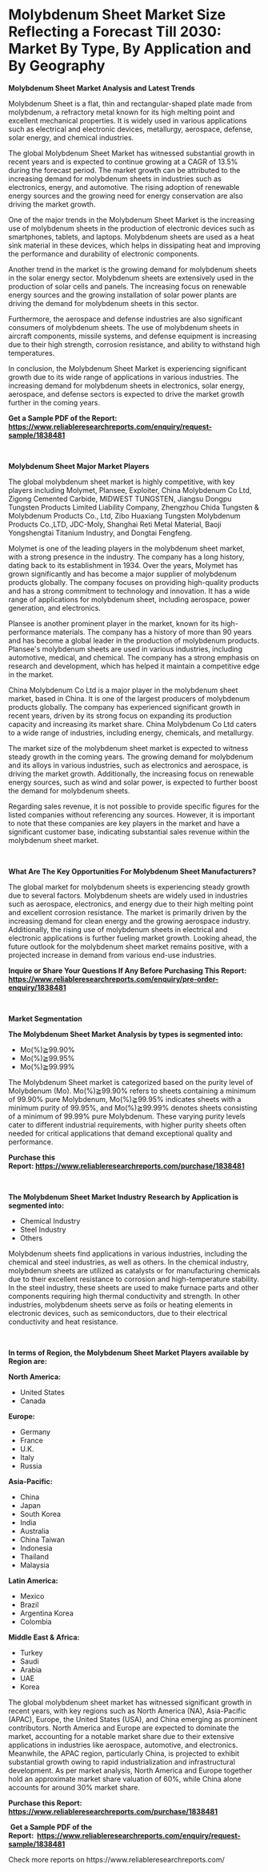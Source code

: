 <p><h1>Molybdenum Sheet Market Size Reflecting a Forecast Till 2030: Market By Type, By Application and By Geography</h1></p><p><strong>Molybdenum Sheet Market Analysis and Latest Trends</strong></p>
<p><p>Molybdenum Sheet is a flat, thin and rectangular-shaped plate made from molybdenum, a refractory metal known for its high melting point and excellent mechanical properties. It is widely used in various applications such as electrical and electronic devices, metallurgy, aerospace, defense, solar energy, and chemical industries.</p><p>The global Molybdenum Sheet Market has witnessed substantial growth in recent years and is expected to continue growing at a CAGR of 13.5% during the forecast period. The market growth can be attributed to the increasing demand for molybdenum sheets in industries such as electronics, energy, and automotive. The rising adoption of renewable energy sources and the growing need for energy conservation are also driving the market growth.</p><p>One of the major trends in the Molybdenum Sheet Market is the increasing use of molybdenum sheets in the production of electronic devices such as smartphones, tablets, and laptops. Molybdenum sheets are used as a heat sink material in these devices, which helps in dissipating heat and improving the performance and durability of electronic components.</p><p>Another trend in the market is the growing demand for molybdenum sheets in the solar energy sector. Molybdenum sheets are extensively used in the production of solar cells and panels. The increasing focus on renewable energy sources and the growing installation of solar power plants are driving the demand for molybdenum sheets in this sector.</p><p>Furthermore, the aerospace and defense industries are also significant consumers of molybdenum sheets. The use of molybdenum sheets in aircraft components, missile systems, and defense equipment is increasing due to their high strength, corrosion resistance, and ability to withstand high temperatures.</p><p>In conclusion, the Molybdenum Sheet Market is experiencing significant growth due to its wide range of applications in various industries. The increasing demand for molybdenum sheets in electronics, solar energy, aerospace, and defense sectors is expected to drive the market growth further in the coming years.</p></p>
<p><strong>Get a Sample PDF of the Report:&nbsp; <a href="https://www.reliableresearchreports.com/enquiry/request-sample/1838481">https://www.reliableresearchreports.com/enquiry/request-sample/1838481</a></strong></p>
<p>&nbsp;</p>
<p><strong>Molybdenum Sheet Major Market Players</strong></p>
<p><p>The global molybdenum sheet market is highly competitive, with key players including Molymet, Plansee, Exploiter, China Molybdenum Co Ltd, Zigong Cemented Carbide, MIDWEST TUNGSTEN, Jiangsu Dongpu Tungsten Products Limited Liability Company, Zhengzhou Chida Tungsten & Molybdenum Products Co., Ltd, Zibo Huaxiang Tungsten Molybdenum Products Co.,LTD, JDC-Moly, Shanghai Reti Metal Material, Baoji Yongshengtai Titanium Industry, and Dongtai Fengfeng.</p><p>Molymet is one of the leading players in the molybdenum sheet market, with a strong presence in the industry. The company has a long history, dating back to its establishment in 1934. Over the years, Molymet has grown significantly and has become a major supplier of molybdenum products globally. The company focuses on providing high-quality products and has a strong commitment to technology and innovation. It has a wide range of applications for molybdenum sheet, including aerospace, power generation, and electronics.</p><p>Plansee is another prominent player in the market, known for its high-performance materials. The company has a history of more than 90 years and has become a global leader in the production of molybdenum products. Plansee's molybdenum sheets are used in various industries, including automotive, medical, and chemical. The company has a strong emphasis on research and development, which has helped it maintain a competitive edge in the market.</p><p>China Molybdenum Co Ltd is a major player in the molybdenum sheet market, based in China. It is one of the largest producers of molybdenum products globally. The company has experienced significant growth in recent years, driven by its strong focus on expanding its production capacity and increasing its market share. China Molybdenum Co Ltd caters to a wide range of industries, including energy, chemicals, and metallurgy.</p><p>The market size of the molybdenum sheet market is expected to witness steady growth in the coming years. The growing demand for molybdenum and its alloys in various industries, such as electronics and aerospace, is driving the market growth. Additionally, the increasing focus on renewable energy sources, such as wind and solar power, is expected to further boost the demand for molybdenum sheets.</p><p>Regarding sales revenue, it is not possible to provide specific figures for the listed companies without referencing any sources. However, it is important to note that these companies are key players in the market and have a significant customer base, indicating substantial sales revenue within the molybdenum sheet market.</p></p>
<p>&nbsp;</p>
<p><strong>What Are The Key Opportunities For Molybdenum Sheet Manufacturers?</strong></p>
<p><p>The global market for molybdenum sheets is experiencing steady growth due to several factors. Molybdenum sheets are widely used in industries such as aerospace, electronics, and energy due to their high melting point and excellent corrosion resistance. The market is primarily driven by the increasing demand for clean energy and the growing aerospace industry. Additionally, the rising use of molybdenum sheets in electrical and electronic applications is further fueling market growth. Looking ahead, the future outlook for the molybdenum sheet market remains positive, with a projected increase in demand from various end-use industries.</p></p>
<p><strong>Inquire or Share Your Questions If Any Before Purchasing This Report: <a href="https://www.reliableresearchreports.com/enquiry/pre-order-enquiry/1838481">https://www.reliableresearchreports.com/enquiry/pre-order-enquiry/1838481</a></strong></p>
<p>&nbsp;</p>
<p><strong>Market Segmentation</strong></p>
<p><strong>The Molybdenum Sheet Market Analysis by types is segmented into:</strong></p>
<p><ul><li>Mo(%)≧99.90%</li><li>Mo(%)≧99.95%</li><li>Mo(%)≧99.99%</li></ul></p>
<p><p>The Molybdenum Sheet market is categorized based on the purity level of Molybdenum (Mo). Mo(%)≧99.90% refers to sheets containing a minimum of 99.90% pure Molybdenum, Mo(%)≧99.95% indicates sheets with a minimum purity of 99.95%, and Mo(%)≧99.99% denotes sheets consisting of a minimum of 99.99% pure Molybdenum. These varying purity levels cater to different industrial requirements, with higher purity sheets often needed for critical applications that demand exceptional quality and performance.</p></p>
<p><strong>Purchase this Report:&nbsp;<a href="https://www.reliableresearchreports.com/purchase/1838481">https://www.reliableresearchreports.com/purchase/1838481</a></strong></p>
<p>&nbsp;</p>
<p><strong>The Molybdenum Sheet Market Industry Research by Application is segmented into:</strong></p>
<p><ul><li>Chemical Industry</li><li>Steel Industry</li><li>Others</li></ul></p>
<p><p>Molybdenum sheets find applications in various industries, including the chemical and steel industries, as well as others. In the chemical industry, molybdenum sheets are utilized as catalysts or for manufacturing chemicals due to their excellent resistance to corrosion and high-temperature stability. In the steel industry, these sheets are used to make furnace parts and other components requiring high thermal conductivity and strength. In other industries, molybdenum sheets serve as foils or heating elements in electronic devices, such as semiconductors, due to their electrical conductivity and heat resistance.</p></p>
<p>&nbsp;</p>
<p><strong>In terms of Region, the Molybdenum Sheet Market Players available by Region are:</strong></p>
<p>
    <p> <strong> North America: </strong>
        <ul>
            <li>United States</li>
            <li>Canada</li>
        </ul>
        </p> 
    <p> <strong> Europe: </strong>
        <ul>
            <li>Germany</li>
            <li>France</li>
            <li>U.K.</li>
            <li>Italy</li>
            <li>Russia</li>
        </ul>
        </p> 
    <p> <strong> Asia-Pacific: </strong>
        <ul>
            <li>China</li>
            <li>Japan</li>
            <li>South Korea</li>
            <li>India</li>
            <li>Australia</li>
            <li>China Taiwan</li>
            <li>Indonesia</li>
            <li>Thailand</li>
            <li>Malaysia</li>
        </ul>
        </p> 
    <p> <strong> Latin America: </strong>
        <ul>
            <li>Mexico</li>
            <li>Brazil</li>
            <li>Argentina Korea</li>
            <li>Colombia</li>
        </ul>
        </p> 
    <p> <strong> Middle East & Africa: </strong>
        <ul>
            <li>Turkey</li>
            <li>Saudi</li>
            <li>Arabia</li>
            <li>UAE</li>
            <li>Korea</li>
        </ul>
    </p>
    </p>
<p><p>The global molybdenum sheet market has witnessed significant growth in recent years, with key regions such as North America (NA), Asia-Pacific (APAC), Europe, the United States (USA), and China emerging as prominent contributors. North America and Europe are expected to dominate the market, accounting for a notable market share due to their extensive applications in industries like aerospace, automotive, and electronics. Meanwhile, the APAC region, particularly China, is projected to exhibit substantial growth owing to rapid industrialization and infrastructural development. As per market analysis, North America and Europe together hold an approximate market share valuation of 60%, while China alone accounts for around 30% market share.</p></p>
<p><strong>Purchase this Report: <a href="https://www.reliableresearchreports.com/purchase/1838481">https://www.reliableresearchreports.com/purchase/1838481</a></strong></p>
<p>&nbsp;<strong>Get a Sample PDF of the Report:&nbsp;&nbsp;<a href="https://www.reliableresearchreports.com/enquiry/request-sample/1838481">https://www.reliableresearchreports.com/enquiry/request-sample/1838481</a></strong></p>
<p><strong></strong></p>
<p>Check more reports on https://www.reliableresearchreports.com/</p>